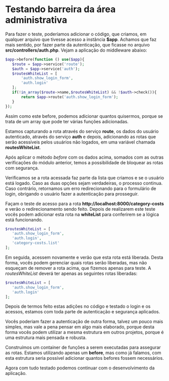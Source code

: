 # Testando barreira da área administrativa

Para fazer o teste, poderíamos adicionar o código, que criamos, em qualquer arquivo que tivesse acesso a instância **$app**. Achamos que faz mais sentido, por fazer parte da autenticação, que ficasse no arquivo **src/controllers/auth.php**. Vejam a aplicação do middleware abaixo:

```php
$app->before(function () use($app){
   $route = $app->service('route');
   $auth = $app->service('auth');
   $routesWhiteList = [
       'auth.show_login_form',
       'auth.login'
   ];
   if(!in_array($route->name,$routesWhiteList) && !$auth->check()){
       return $app->route('auth.show_login_form');
   }
});
```

Assim como este before, podemos adicionar quantos quisermos, porque se trata de um array que pode ter várias funções adicionadas.

Estamos capturando a rota através do serviço **route**, os dados do usuário autenticado, através do serviço **auth** e depois, adicionando as rotas que serão acessíveis pelos usuários não logados, em uma variável chamada **routesWhiteList**.

Após aplicar o método *before* com os dados acima, somados com as outras verificações do módulo anterior, temos a possibilidade de bloquear as rotas com segurança.

Verificamos se a rota acessada faz parte da lista que criamos e se o usuário está logado. Caso as duas opções sejam verdadeiras, o processo continua. Caso contrário, retornamos um erro redirecionando para o formulário de login, obrigando o usuário fazer a autenticação para prosseguir.

Façam o teste de acesso para a rota **http://localhost:8000/category-costs** e verão o redirecionamento sendo feito. Depois de realizarem este teste vocês podem adicionar esta rota na **whiteList** para conferirem se a lógica está funcionando.

```php
$routesWhiteList = [
   'auth.show_login_form',
   'auth.login',
   'category-costs.list'
];
```

Em seguida, acessem novamente e verão que esta rota está liberada. Desta forma, vocês podem gerenciar quais rotas serão liberadas, mas não esqueçam de remover a rota acima, que fizemos apenas para teste. A *routesWhiteList* deverá ter apenas as seguintes rotas liberadas:

```php
$routesWhiteList = [
   'auth.show_login_form',
   'auth.login'
];
```

Depois de termos feito estas adições no código e testado o login e os acessos, estamos com toda parte de autenticação e segurança aplicados.

Vocês poderiam fazer a autenticação de outra forma, talvez um pouco mais simples, mas vale a pena pensar em algo mais elaborado, porque desta forma vocês podem utilizar a mesma estrutura em outros projetos, porque é uma estrutura mais pensada e robusta.

Construímos um container de funções a serem executadas para assegurar as rotas. Estamos utilizando apenas um **before**, mas como já falamos, com esta estrutura seria possível adicionar quantos befores fossem necessários.

Agora com tudo testado podemos continuar com o desenvolvimento da aplicação.